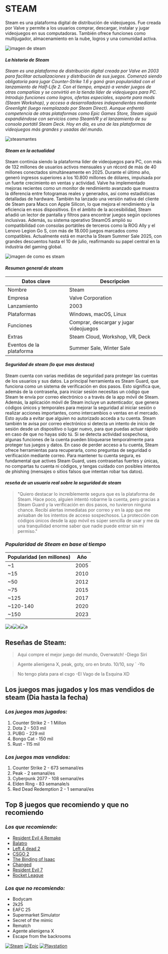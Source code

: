 

# **STEAM**

Steam es una plataforma digital de distribución de videojuegos. Fue creada por Valve y permite a los usuarios comprar, descargar, instalar y jugar videojuegos en sus computadoras. También ofrece funciones como multijugador, almacenamiento en la nube, logros y una comunidad activa.

![imagen de steam](https://encrypted-tbn0.gstatic.com/images?q=tbn:ANd9GcRGvuKJiVA1-WtJ81X8FDVFIsBQXGWzzxqzuA&s)

#### *La historia de Steam*
*Steam es una plataforma de distribución digital creada por Valve en 2003 para facilitar actualizaciones y distribución de sus juegos. Comenzó siendo obligatoria para jugar Counter-Strike 1.6 y ganó gran popularidad con el lanzamiento de Half-Life 2. Con el tiempo, empezó a vender juegos de otras compañías y se convirtió en la tienda líder de videojuegos para PC. Introdujo funciones como logros, ofertas especiales, soporte para mods (Steam Workshop), y acceso a desarrolladores independientes mediante Greenlight (luego reemplazado por Steam Direct). Aunque enfrentó competencia de otras plataformas como Epic Games Store, Steam siguió expandiéndose con servicios como SteamVR y el lanzamiento de su consola portátil Steam Deck. Hoy en día, es una de las plataformas de videojuegos más grandes y usadas del mundo.*

![steasmantes](https://upload.wikimedia.org/wikipedia/commons/f/f2/STEAM_haupt.png)
#### *Steam en la actualidad*
Steam continúa siendo la plataforma líder de videojuegos para PC, con más de 132 millones de usuarios activos mensuales y un récord de más de 40 millones conectados simultáneamente en 2025. Durante el último año, generó ingresos superiores a los 10.800 millones de dólares, impulsada por un fuerte crecimiento en ventas y actividad. Valve ha implementado mejoras recientes como un monitor de rendimiento avanzado que muestra la diferencia entre fotogramas reales y generados, así como estadísticas detalladas de hardware. También ha lanzado una versión nativa del cliente de Steam para Macs con Apple Silicon, lo que mejora el rendimiento y la eficiencia en esos dispositivos. En el ámbito de la accesibilidad, Steam añadió un lector de pantalla y filtros para encontrar juegos según opciones inclusivas. Además, su sistema operativo SteamOS amplió su compatibilidad con consolas portátiles de terceros como la ROG Ally y el Lenovo Legion Go S, con más de 18.000 juegos marcados como compatibles. Actualmente está en marcha la Steam Summer Sale 2025, con grandes descuentos hasta el 10 de julio, reafirmando su papel central en la industria del gaming global.

![imagen de como es steam](https://upload.wikimedia.org/wikipedia/en/9/9c/Steam_%28service%29.png)
#### *Resumen general de steam*
|Datos clave|Descripcion|
|------|------|
|Nombre|Steam|
|Empresa|Valve Corporation|
|Lanzamiento|2003|
|Plataformas|Windows, macOS, Linux|
|Funciones|Comprar, descargar y jugar videojuegos|
|Extras|Steam Cloud, Workshop, VR, Deck|
|Eventos de la plataforma|Summer Sale, Winter Sale|
#### *Seguridad de steam (lo que mas destaca)*
Steam cuenta con varias medidas de seguridad para proteger las cuentas de los usuarios y sus datos. La principal herramienta es Steam Guard, que funciona como un sistema de verificación en dos pasos. Esto significa que, además de la contraseña, para iniciar sesión necesitas un código que Steam te envía por correo electrónico o a través de la app móvil de Steam.
Además, la aplicación móvil de Steam incluye un autenticador, que genera códigos únicos y temporales para mejorar la seguridad al iniciar sesión o realizar acciones importantes, como intercambios o ventas en el mercado. Esto ayuda a evitar que alguien no autorizado acceda a tu cuenta.
Steam también te avisa por correo electrónico si detecta un intento de inicio de sesión desde un dispositivo o lugar nuevo, para que puedas actuar rápido en caso de que no hayas sido tú. Si se detecta actividad sospechosa, algunas funciones de la cuenta pueden bloquearse temporalmente para proteger tus juegos y datos.
En caso de perder acceso a tu cuenta, Steam ofrece herramientas para recuperarla, como preguntas de seguridad o verificación mediante correo.
Para mantener tu cuenta segura, es fundamental que actives Steam Guard, uses contraseñas fuertes y únicas, no compartas tu cuenta ni códigos, y tengas cuidado con posibles intentos de phishing (mensajes o sitios falsos que intentan robar tus datos).
#### *reseña de un usuario real sobre la seguridad de steam*
> "Quiero destacar lo increíblemente segura que es la plataforma de Steam. Hace poco, alguien intentó robarme la cuenta, pero gracias a Steam Guard y la verificación en dos pasos, no tuvieron ninguna chance. Recibí alertas inmediatas por correo y en la app que me avisaban de los intentos de acceso sospechosos. La protección con códigos únicos desde la app móvil es súper sencilla de usar y me da una tranquilidad enorme saber que nadie puede entrar sin mi permiso."

### *Popularidad de Steam en base al tiempo*
|Popularidad (en millones)|Año|
|-|-|
|~1|2005|
|~15|2010|
|~50|2012|
|~75|2015|
|~125|2017|
|~120-140|2020|
|~150|2023|

![a](https://encrypted-tbn0.gstatic.com/images?q=tbn:ANd9GcTBjTPWmiTcT4ooTBg-ZQre1226wYhg_ptf8g&s)![a](https://encrypted-tbn0.gstatic.com/images?q=tbn:ANd9GcRjVkn9Ys1GsYdwixRCQnDmCFRQ3pnuiiQjjg&s)![a](https://encrypted-tbn0.gstatic.com/images?q=tbn:ANd9GcT1KhEgDUrR_XN0VCKyQwOhRli3v5VtpkQOiw&s)

## Reseñas de Steam:
> Aqui compre el mejor juego del mundo, Overwatch!
-Diego Siri

> Agente alienigena X, peak, goty, oro en bruto. 10/10, soy `
-Yo

> No tengo plata para el csgo
-El Vago de la Esquina XD


## Los juegos mas jugados y los mas vendidos de steam (Dia hasta la fecha)
### *Los juegos mas  jugados:*
1. Counter Strike 2 - 1 Millon
2. Dota 2 - 503 mil
3. PUBG - 229 mil
4. Bongo Cat - 150 mil
5. Rust - 115  mil

### *Los juegos mas  vendidos:*
1. Counter Strike 2 - 673 semanal/es
2. Peak - 2 semanal/es
3. Cyberpunk 2077 - 108 semanal/es
4. Elden Ring - 83 semanale/s
5. Red Dead Redemption 2 - 1 semanal/es

## Top 8 juegos que recomiendo y que no recomiendo
### *Los que recomiendo:*

* [Resident Evil 4 Remake](https://store.steampowered.com/app/2050650/Resident_Evil_4/)
* [Balatro](https://store.steampowered.com/app/2379780/Balatro/)
* [Left 4 dead 2](https://store.steampowered.com/app/550/Left_4_Dead_2/)
* [CSGO 2](https://store.steampowered.com/app/730/CounterStrike_2/)
* [The Binding of Isaac](https://store.steampowered.com/app/250900/The_Binding_of_Isaac_Rebirth/)
* [Changed](https://store.steampowered.com/app/814540/Changed/)
* [Resident Evil 7](https://store.steampowered.com/app/418370/Resident_Evil_7_Biohazard/)
* [Rocket League](https://store.steampowered.com/dlc/252950/Rocket_League/)

### *Los que no recomiendo:*
* Bodycam
* 2k25
* EAFC 25
* Supermarket Simulator
* Secret of the mimic
* Rematch
* Agente alienigena X
* Escape from the backrooms

[![Steam](https://image.2gosoftware.eu/image/catalog/Steam/2025/Steam/steam-logo.png)](https://store.steampowered.com/)
[![Epic](https://upload.wikimedia.org/wikipedia/commons/thumb/3/31/Epic_Games_logo.svg/1200px-Epic_Games_logo.svg.png)](https://www.epicgames.com/site/es-ES/home)
[![Playstation](https://upload.wikimedia.org/wikipedia/commons/e/e7/PlayStation_Store.svg)](https://store.playstation.com/es-ar/pages/latest?gclsrc=aw.ds&gad_source=1&gad_campaignid=14716913715&gclid=EAIaIQobChMIp-2Fv7ecjgMVyFVIAB1xbBDqEAAYASAAEgL-D_D_BwE)






